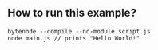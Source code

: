 ## How to run this example?
```console
bytenode --compile --no-module script.js
node main.js // prints "Hello World!"
```
